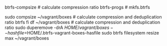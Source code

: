 btrfs-compsize # calculate compression ratio
btrfs-progs # mkfs.btrfs

sudo compsize ~/vagrant/boxes # calculate compression and deduplication ratio
btrfs fi df ~/vagrant/boxes # calculate compression and deduplication ratio
sudo duperemove -drA $HOME/vagrant/boxes --hashfile=$HOME/.btrfs-vagrant-boxes-hasfile
sudo btrfs filesystem resize max ~/vagrant/boxes
